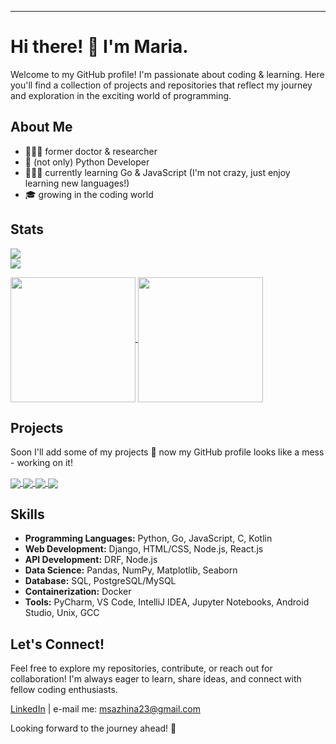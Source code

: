 ---

# Hi there! 👋 I'm Maria.

Welcome to my GitHub profile! 
I'm passionate about coding & learning. Here you'll find a collection of projects and repositories that reflect my journey and exploration in the exciting world of programming.

## About Me

- 👩🏻‍🔬 former doctor & researcher
- 🐍 (not only) Python Developer
- 🧚🏻‍♀️ currently learning Go & JavaScript (I'm not crazy, just enjoy learning new languages!)
- 🎓 growing in the coding world

## Stats

![](https://github-readme-stats.vercel.app/api?username=kooken&theme=buefy&hide_border=true&include_all_commits=true&count_private=true&hide_rank=true&show_icons=true)<br/>
![](https://github-readme-stats.vercel.app/top-langs?username=kooken&theme=buefy&show_icons=true&layout=compact&card_width=320&hide=dockerfile)<br/>

<a href="https://github.com/kooken/github-readme-stats">
  <img height=200 align="center" src="https://github-readme-stats-marias-projects-3dbf7adc.vercel.app/api?username=kooken&show_icons=true&theme=buefy&card_width=320&hide_rank=true&include_all_commits=true" />
</a>
<a href="https://github.com/kooken/github-readme-stats">
  <img height=200 align="center" src="https://github-readme-stats-marias-projects-3dbf7adc.vercel.app/api/top-langs?username=kooken&theme=buefy&show_icons=true&layout=compact&card_width=320&hide=dockerfile" />
</a>

## Projects

Soon I'll add some of my projects 💫 now my GitHub profile looks like a mess - working on it!

<a href="https://github.com/kooken/C-Piscine-Hive">
  <img align="center" src="https://github-readme-stats-marias-projects-3dbf7adc.vercel.app/api/pin/?username=kooken&repo=C-Piscine-Hive&theme=buefy" />
</a>
<a href="https://github.com/kooken/koodSisuSprint">
  <img align="center" src="https://github-readme-stats-marias-projects-3dbf7adc.vercel.app/api/pin/?username=kooken&repo=koodSisuSprint&theme=buefy" />
</a>
<a href="https://github.com/kooken/Bulletin-Board">
  <img align="center" src="https://github-readme-stats-marias-projects-3dbf7adc.vercel.app/api/pin/?username=kooken&repo=Bulletin-Board&theme=buefy" />
</a>
<a href="https://github.com/kooken/JavaScript">
  <img align="center" src="https://github-readme-stats-marias-projects-3dbf7adc.vercel.app/api/pin/?username=kooken&repo=JavaScript&theme=buefy" />
</a>

## Skills

- **Programming Languages:** Python, Go, JavaScript, C, Kotlin
- **Web Development:** Django, HTML/CSS, Node.js, React.js
- **API Development:** DRF, Node.js 
- **Data Science:** Pandas, NumPy, Matplotlib, Seaborn
- **Database:** SQL, PostgreSQL/MySQL
- **Containerization:** Docker
- **Tools:** PyCharm, VS Code, IntelliJ IDEA, Jupyter Notebooks, Android Studio, Unix, GCC

## Let's Connect!

Feel free to explore my repositories, contribute, or reach out for collaboration! I'm always eager to learn, share ideas, and connect with fellow coding enthusiasts.

[LinkedIn](https://www.linkedin.com/in/mariasazhina/) | e-mail me: msazhina23@gmail.com

Looking forward to the journey ahead! 🚀

